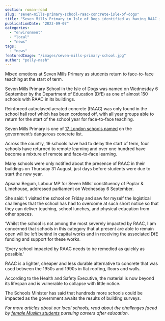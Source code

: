 ```yaml
---
section: roman-road
slug: "seven-mills-primary-school-raac-concrete-isle-of-dogs"
title: "Seven Mills Primary in Isle of Dogs identified as having RAAC in school building"
publicationDate: "2023-09-07"
categories: 
  - "environment"
  - "local"
  - "news"
tags: 
  - "news"
featuredImage: "/images/seven-mills-primary-school.jpg"
author: "polly-nash"
---
```


Mixed emotions at Seven Mills Primary as students return to face-to-face teaching at the start of term.

Seven Mills Primary School in the Isle of Dogs was named on Wednesday 6 September by the Department of Education (DfE) as one of almost 150 schools with RAAC in its buildings. 

Reinforced autoclaved aerated concrete (RAAC) was only found in the school hall roof which has been cordoned off, with all year groups able to return for the start of the school year for face-to-face teaching. 

Seven Mills Primary is one of [17 London schools named](https://www.bbc.co.uk/news/uk-england-london-66726958) on the government’s dangerous concrete list. 

Across the country, 19 schools have had to delay the start of term, four schools have returned to remote learning and over one hundred have become a mixture of remote and face-to-face learning. 

Many schools were only notified about the presence of RAAC in their buildings on Thursday 31 August, just days before students were due to start the new year. 

Apsana Begum, Labour MP for Seven Mills’ constituency of Poplar & Limehouse, addressed parliament on Wednesday 6 September. 

She said: ‘I visited the school on Friday and saw for myself the logistical challenges that the school has had to overcome at such short notice so that they can deliver teaching, school lunches, and physical education from other spaces. 

‘Whilst the school is not among the most severely impacted by RAAC, I am concerned that schools in this category that at present are able to remain open will be left behind in capital works and in receiving the associated DfE funding and support for these works. 

‘Every school impacted by RAAC needs to be remedied as quickly as possible.’ 

RAAC is a lighter, cheaper and less durable alternative to concrete that was used between the 1950s and 1990s in flat roofing, floors and walls. 

According to the Health and Safety Executive, the material is now beyond its lifespan and is vulnerable to collapse with little notice.

The Schools Minister has said that hundreds more schools could be impacted as the government awaits the results of building surveys. 

_For more articles about our local schools, read about the challenges faced by_ [_female Muslim students_](https://romanroadlondon.com/female-muslim-students-educational-empowerment-tower-hamlets-schools/) _pursuing careers after education._ 


